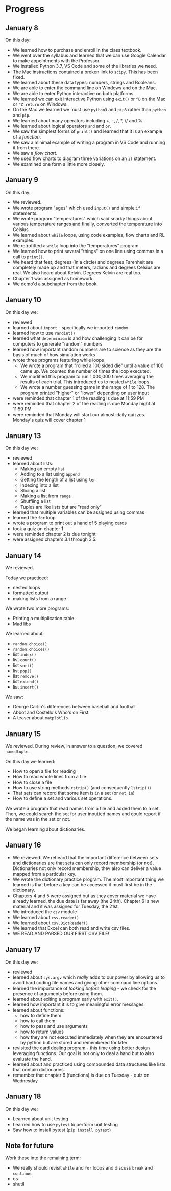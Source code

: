 # Progress

## January 8

On this day:
* We learned how to purchase and enroll in the class textbook.
* We went over the syllabus and learned that we can use Google Calendar to make appointments with the Professor.
* We installed Python 3.7, VS Code and some of the libraries we need.
* The Mac instructions contained a broken link to `scipy`. This has been fixed.
* We learned about these data types: numbers, strings and Booleans.
* We are able to enter the command line on Windows and on the Mac.
* We are able to enter Python interactive on both platforms.
* We learned we can exit interactive Python using `exit()` or `^D` on the Mac or `^Z return` on Windows.
* On the Mac we learned we must use `python3` and `pip3` rather than `python` and `pip`.
* We learned about many operators including +, -, /, *, // and %.
* We learned about logical operators `and` and `or`.
* We saw the simplest forms of `print()` and learned that it is an example of a *function*.
* We saw a minimal example of writing a program in VS Code and running it from there.
* We saw a *flow chart*.
* We used flow charts to diagram three variations on an `if` statement.
* We examined one form a little more closely.

## January 9

On this day:
* We reviewed. 
* We wrote program "ages" which used `input()` and simple `if` statements.
* We wrote program "temperatures" which said snarky things about various temperature ranges and finally, converted the temperature into Celsius.
* We learned about `while` loops, using code examples, flow charts and RL examples.
* We retrofitted a `while` loop into the "temperatures" program.
* We learned how to print several "things" on one line using commas in a call to `print()`.
* We heard that feet, degrees (in a circle) and degrees Farenheit are completely made up and that meters, radians and degrees Celsius are real. We also heard about Kelvin. Degrees Kelvin are real too.
* Chapter 1 was assigned as homework.
* We demo'd a subchapter from the book.

## January 10

On this day we:

* reviewed
* learned about `import` - specifically we imported `random`
* learned how to use `randint()`
* learned what `determinism` is and how challenging it can be for computers to generate "random" numbers
* learned how important random numbers are to science as they are the basis of much of how simulation works
* wrote three programs featuring while loops
    * We wrote a program that "rolled a 100 sided die" until a value of 100 came up. We counted the number of times the loop executed.
	* We modified this program to run 1,000,000 times averaging the results of each trial. This introduced us to nested `while` loops.
	* We wrote a number guessing game in the range of 1 to 128. The program printed "higher" or "lower" depending on user input
* were reminded that chapter 1 of the reading is due at 11:59 PM
* were reminded that chapter 2 of the reading is due Monday night at 11:59 PM
* were reminded that Monday will start our almost-daily quizzes. Monday's quiz will cover chapter 1

## January 13

On this day we:

* reviewed
* learned about lists:
    * Making an empty list
    * Adding to a list using `append`
    * Getting the length of a list using `len`
    * Indexing into a list
    * Slicing a list
    * Making a list from `range`
    * Shuffling a list
    * Tuples are like lists but are "read only"
* learned that multiple variables can be assigned using commas
* learned the `for` loop
* wrote a program to print out a hand of 5 playing cards
* took a quiz on chapter 1
* were reminded chapter 2 is due tonight
* were assigned chapters 3.1 through 3.5.

## January 14

We reviewed. 

Today we practiced:

* nested loops
* formatted output
* making lists from a range

We wrote two more programs:

* Printing a multiplication table
* Mad libs

We learned about:

* `random.choice()`
* `random.choices()`
* list `index()`
* list `count()`
* list `sort()`
* list `pop()`
* list `remove()`
* list `extend()`
* list `insert()`

We saw:

* George Carlin's differences between baseball and football
* Abbot and Costello's Who's on First
* A teaser about `matplotlib`

## January 15

We reviewed. During review, in answer to a question, we covered `namedtuple`.

On this day we learned:

* How to open a file for reading
* How to read whole lines from a file
* How to close a file
* How to use string methods `rstrip()` (and consequently `lstrip()`)
* That sets can record that some item is `in` a set (or `not in`)
* How to define a set and various set operations.

We wrote a program that read names from a file and added them to a set. Then, we could search the set for user inputted names and could report if the name was in the set or not.

We began learning about dictionaries.

## January 16

* We reviewed. We reheard that the important difference between sets and dictionaries are that sets can only record membership (or not). Dictionaries not only record membership, they also can deliver a value mapped from a particular key. 
* We wrote the dictionary practice program. The most important thing we learned is that before a key can be accessed it must first be in the dictionary.
* Chapters 4 and 5 were assigned but as they cover material we have already learned, the due date is far away (the 24th). Chapter 6 is new material and it was assigned for Tuesday, the 21st.
* We introduced the `csv` module
* We learned about `csv.reader()`
* We learned about `csv.DictReader()`
* We learned that Excel can both read and write csv files.
* WE READ AND PARSED OUR FIRST CSV FILE!

## January 17

On this day we:

* reviewed
* learned about `sys.argv` which *really* adds to our power by allowing us to avoid hard coding file names and giving other command line options.
* learned the importance of *looking before leaping* - we check for the presence of arguments before using them.
* learned about exiting a program early with `exit()`.
* learned how important it is to give meaningful error messages.
* learned about functions:
  * how to define them
  * how to call them
  * how to pass and use arguments
  * how to return values
  * how they are not executed immediately when they are encountered by python but are stored and remembered for later
* revisited the card dealing program - this time using better design leveraging functions. Our goal is not only to deal a hand but to also evaluate the hand.
* learned about and practiced using compounded data structures like lists that contain dictionaries.
* remember that chapter 6 (functions) is due on Tuesday - quiz on Wednesday

## January 18

On this day we:

* Learned about unit testing
* Learned how to use `pytest` to perform unit testing
* Saw how to install pytest (`pip install pytest`)

## Note for future

Work these into the remaining term:

* We really should revisit `while` and `for` loops and discuss `break` and `continue`.
* os
* shutil
